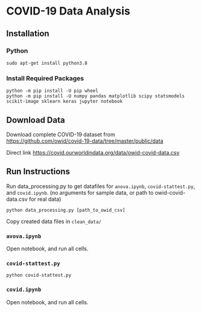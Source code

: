 # COVID-19 Data Analysis

## Installation
### Python
```
sudo apt-get install python3.8
```
### Install Required Packages
```
python -m pip install -U pip wheel
python -m pip install -U numpy pandas matplotlib scipy statsmodels scikit-image sklearn keras jupyter notebook
```
## Download Data

Download complete COVID-19 dataset from  
https://github.com/owid/covid-19-data/tree/master/public/data

Direct link
https://covid.ourworldindata.org/data/owid-covid-data.csv


## Run Instructions
Run data_processing.py to get datafiles for `anova.ipynb`, `covid-stattest.py`, and `covid.ipynb`.
(no arguments for sample data, or path to owid-covid-data.csv for real data)

```
python data_processing.py [path_to_owid_csv]
```
Copy created data files in `clean_data/`

### `avova.ipynb`
Open notebook, and run all cells.

### `covid-stattest.py`
```
python covid-stattest.py
```

### `covid.ipynb`
Open notebook, and run all cells.
